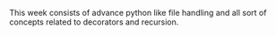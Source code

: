 This week consists of advance python like file handling and all sort of concepts related to decorators and recursion.
